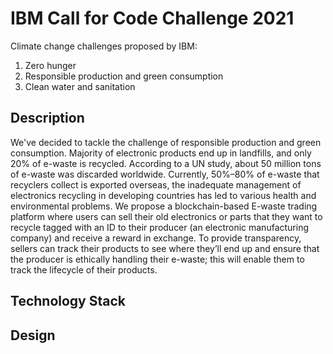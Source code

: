 # IBM Call for Code Challenge 2021

Climate change challenges proposed by IBM:

1. Zero hunger
2. Responsible production and green consumption 
3. Clean water and sanitation

## Description

We've decided to tackle the challenge of responsible production and green consumption. Majority of electronic products end up in landfills, and only 20% of e-waste is recycled. According to a UN study, about 50 million tons of e-waste was discarded worldwide. Currently, 50%–80% of e-waste that recyclers collect is exported overseas, the inadequate management of electronics recycling in developing countries has led to various health and environmental problems. We propose a blockchain-based E-waste trading platform where users can sell their old electronics or parts that they want to recycle tagged with an ID to their producer (an electronic manufacturing company) and receive a reward in exchange. To provide transparency, sellers can track their products to see where they’ll end up and ensure that the producer is ethically handling their e-waste; this will enable them to track the lifecycle of their products. 

## Technology Stack

## Design